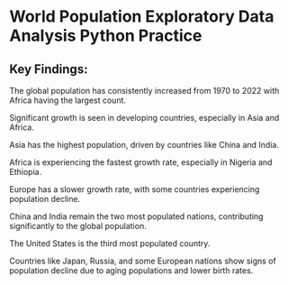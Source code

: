 # World Population Exploratory Data Analysis Python Practice

## Key Findings:

The global population has consistently increased from 1970 to 2022 with Africa having the largest count.

Significant growth is seen in developing countries, especially in Asia and Africa.

Asia has the highest population, driven by countries like China and India.

Africa is experiencing the fastest growth rate, especially in Nigeria and Ethiopia.

Europe has a slower growth rate, with some countries experiencing population decline.

China and India remain the two most populated nations, contributing significantly to the global population.

The United States is the third most populated country.

Countries like Japan, Russia, and some European nations show signs of population decline due to aging populations and lower birth rates.
